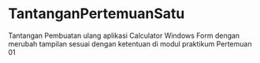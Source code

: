 # TantanganPertemuanSatu
Tantangan Pembuatan ulang aplikasi Calculator Windows Form dengan merubah tampilan sesuai dengan ketentuan di modul praktikum Pertemuan 01
